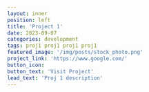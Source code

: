 ```yaml
---
layout: inner
position: left
title: 'Project 1'
date: 2023-09-07 
categories: development
tags: proj1 proj1 proj1 proj1
featured_image: '/img/posts/stock_photo.png'
project_link: 'https://www.google.com/'
button_icon: 
button_text: 'Visit Project'
lead_text: 'Proj 1 description'
---
```

